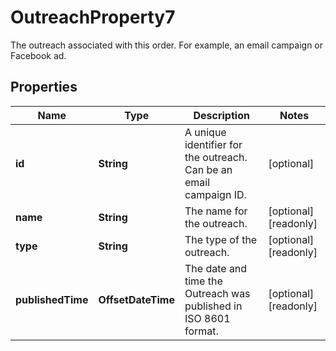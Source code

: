 

# OutreachProperty7

The outreach associated with this order. For example, an email campaign or Facebook ad.

## Properties

| Name | Type | Description | Notes |
|------------ | ------------- | ------------- | -------------|
|**id** | **String** | A unique identifier for the outreach. Can be an email campaign ID. |  [optional] |
|**name** | **String** | The name for the outreach. |  [optional] [readonly] |
|**type** | **String** | The type of the outreach. |  [optional] [readonly] |
|**publishedTime** | **OffsetDateTime** | The date and time the Outreach was published in ISO 8601 format. |  [optional] [readonly] |



